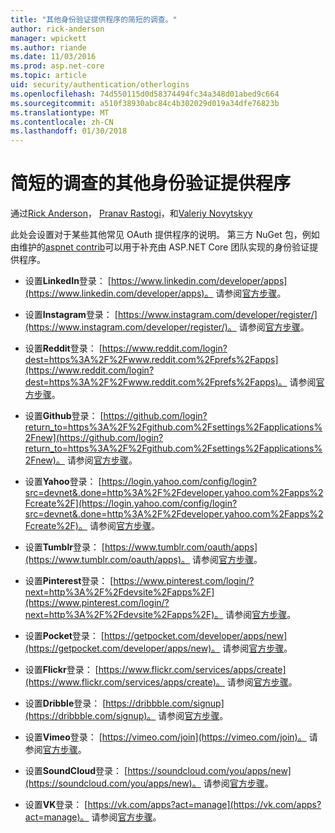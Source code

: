 ```yaml
---
title: "其他身份验证提供程序的简短的调查。"
author: rick-anderson
manager: wpickett
ms.author: riande
ms.date: 11/03/2016
ms.prod: asp.net-core
ms.topic: article
uid: security/authentication/otherlogins
ms.openlocfilehash: 74d550115d0d58374494fc34a348d01abed9c664
ms.sourcegitcommit: a510f38930abc84c4b302029d019a34dfe76823b
ms.translationtype: MT
ms.contentlocale: zh-CN
ms.lasthandoff: 01/30/2018
---
```

# <a name="short-survey-of-other-authentication-providers"></a>简短的调查的其他身份验证提供程序

<a name="security-authentication-other-logins"></a>

通过[Rick Anderson](https://twitter.com/RickAndMSFT)， [Pranav Rastogi](https://github.com/rustd)，和[Valeriy Novytskyy](https://github.com/01binary)

此处会设置对于某些其他常见 OAuth 提供程序的说明。 第三方 NuGet 包，例如由维护的[aspnet contrib](https://www.nuget.org/packages?q=owners%3Aaspnet-contrib+title%3AOAuth)可以用于补充由 ASP.NET Core 团队实现的身份验证提供程序。

* 设置**LinkedIn**登录： [https://www.linkedin.com/developer/apps](https://www.linkedin.com/developer/apps)。 请参阅[官方步骤](https://developer.linkedin.com/docs/oauth2)。

* 设置**Instagram**登录： [https://www.instagram.com/developer/register/](https://www.instagram.com/developer/register/)。 请参阅[官方步骤](https://www.instagram.com/developer/authentication/)。

* 设置**Reddit**登录： [https://www.reddit.com/login?dest=https%3A%2F%2Fwww.reddit.com%2Fprefs%2Fapps](https://www.reddit.com/login?dest=https%3A%2F%2Fwww.reddit.com%2Fprefs%2Fapps)。 请参阅[官方步骤](https://github.com/reddit/reddit/wiki/OAuth2-Quick-Start-Example)。

* 设置**Github**登录： [https://github.com/login?return_to=https%3A%2F%2Fgithub.com%2Fsettings%2Fapplications%2Fnew](https://github.com/login?return_to=https%3A%2F%2Fgithub.com%2Fsettings%2Fapplications%2Fnew)。 请参阅[官方步骤](https://developer.github.com/v3/oauth/)。

* 设置**Yahoo**登录： [https://login.yahoo.com/config/login?src=devnet&.done=http%3A%2F%2Fdeveloper.yahoo.com%2Fapps%2Fcreate%2F](https://login.yahoo.com/config/login?src=devnet&.done=http%3A%2F%2Fdeveloper.yahoo.com%2Fapps%2Fcreate%2F)。 请参阅[官方步骤](https://developer.yahoo.com/bbauth/user.html)。

* 设置**Tumblr**登录： [https://www.tumblr.com/oauth/apps](https://www.tumblr.com/oauth/apps)。 请参阅[官方步骤](https://www.tumblr.com/docs/api/v2#auth)。

* 设置**Pinterest**登录： [https://www.pinterest.com/login/?next=http%3A%2F%2Fdevsite%2Fapps%2F](https://www.pinterest.com/login/?next=http%3A%2F%2Fdevsite%2Fapps%2F)。 请参阅[官方步骤](https://developers.pinterest.com/docs/api/overview/?)。

* 设置**Pocket**登录： [https://getpocket.com/developer/apps/new](https://getpocket.com/developer/apps/new)。 请参阅[官方步骤](https://getpocket.com/developer/docs/authentication)。

* 设置**Flickr**登录： [https://www.flickr.com/services/apps/create](https://www.flickr.com/services/apps/create)。 请参阅[官方步骤](https://www.flickr.com/services/api/auth.oauth.html)。

* 设置**Dribble**登录： [https://dribbble.com/signup](https://dribbble.com/signup)。 请参阅[官方步骤](http://developer.dribbble.com/v1/oauth/)。

* 设置**Vimeo**登录： [https://vimeo.com/join](https://vimeo.com/join)。 请参阅[官方步骤](https://developer.vimeo.com/api/authentication)。

* 设置**SoundCloud**登录： [https://soundcloud.com/you/apps/new](https://soundcloud.com/you/apps/new)。 请参阅[官方步骤](https://developers.soundcloud.com/blog/we-love-oauth-2)。

* 设置**VK**登录： [https://vk.com/apps?act=manage](https://vk.com/apps?act=manage)。 请参阅[官方步骤](https://vk.com/pages?oid=-17680044&p=Authorizing_Sites)。
